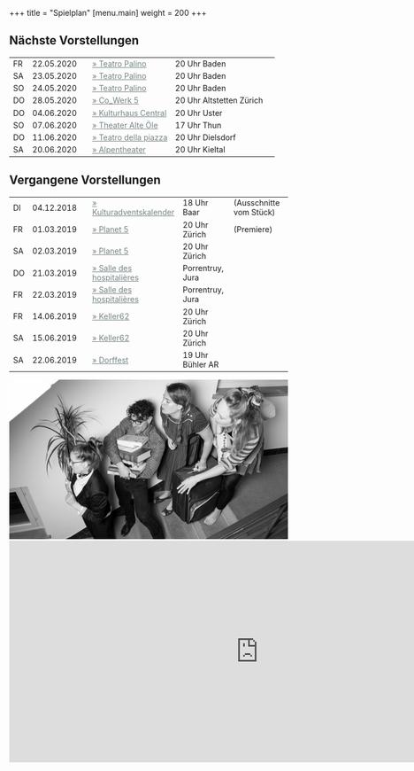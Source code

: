 +++
title = "Spielplan"
[menu.main]
weight = 200
+++

<h2>Nächste Vorstellungen </h2>
<table>
  <tr>
  	<td>FR</td>
  	<td> 22.05.2020  </td>
  	<td></td>
  	<td>
  		<a style="color:#758484" href=https://www.teatropalino.com/> &raquo; Teatro Palino</a>
    </td>
    <td> 20 Uhr Baden</td>
    <td></td>
  </tr>
  <tr>
  	<td>SA</td>
  	<td> 23.05.2020</td>
  	<td></td>
  	<td>
  		<a style="color:#758484" href=https://www.teatropalino.com/> &raquo; Teatro Palino</a>
  	</td>
  	<td>20 Uhr Baden</td>
  	<td></td>
  </tr>
  <tr>
  	<td>SO</td>
  	<td> 24.05.2020  </td>
  	<td></td>
  	<td>
  		<a style="color:#758484" href=https://www.teatropalino.com/> &raquo; Teatro Palino</a>
  	</td>
  	<td> 20 Uhr Baden</td>
  	<td></td>
  </tr>
   <tr>
  	<td>DO</td>
  	<td> 28.05.2020</td>
  	<td></td>
  	<td>
  		<a style="color:#758484" href=http://cowerk5.ch/Schreib-uns.php/> &raquo; Co_Werk 5</a>
  	</td>
  	<td>20 Uhr Altstetten Zürich</td>
  	<td></td>
  </tr>
  <tr>
  	<td>DO</td>
  	<td> 04.06.2020  </td>
  	<td></td>
  	<td>
  		<a style="color:#758484" href=https://www.uster-agenda.ch/suche/mini-wohnig-uster_AJBbx9h/> &raquo; Kulturhaus Central</a>
  	</td>
  	<td> 20 Uhr Uster</td>
  	<td></td>
  </tr>
  <tr>
  	<td>SO</td>
  	<td> 07.06.2020  </td>
  	<td></td>
  	<td>
  		<a style="color:#758484" href=https://www.theateralteoelethun.ch/> &raquo; Theater Alte Öle</a>
  	</td>
  	<td> 17 Uhr Thun</td>
  	<td></td>
  </tr>
<tr>
  	<td>DO</td>
  	<td> 11.06.2020  </td>
  	<td></td>
  	<td>
  		<a style="color:#758484" href=http://www.teatrodallapiazza.ch//> &raquo; Teatro della piazza</a>
  	</td>
  	<td> 20 Uhr Dielsdorf</td>
  	<td></td>
  </tr>
   <tr>
  	<td>SA</td>
  	<td> 20.06.2020  </td>
  	<td></td>
  	<td>
  		<a style="color:#758484" href=http://www.alpentheater.ch//> &raquo; Alpentheater</a>
  	</td>
  	<td> 20 Uhr Kieltal</td>
  	<td></td>
  </tr>

</table>

<h2>Vergangene Vorstellungen</h2>
<table>
 <tr><td>DI</td><td> 04.12.2018  </td> <td></td><td><a style="color:#758484" href=https://www.kulturadventskalender.ch/>
        &raquo; Kulturadventskalender</a></td><td> 18 Uhr Baar</td> <td>(Ausschnitte vom Stück)</td>

<tr><td>FR</td><td> 01.03.2019  </td> <td></td><td><a style="color:#758484" href=https://www.planet5.ch/>
        &raquo; Planet 5</a> </td><td>20 Uhr Zürich</td><td>(Premiere)</td>
<tr><td>SA</td><td>02.03.2019 </td><td></td><td><a style="color:#758484" href=https://www.planet5.ch/>
        &raquo; Planet 5</a></td><td> 20 Uhr Zürich</td></tr>
<tr> <td>DO</td> <td> 21.03.2019</td><td></td><td> <a style="color:#758484" href=http://cultureporrentruy.ch/> &raquo; Salle des hospitalières </a></td><td>Porrentruy, Jura </td></tr>
<tr><td>FR</td><td> 22.03.2019 </td><td></td><td><a style="color:#758484" href=http://cultureporrentruy.ch/> &raquo; Salle des hospitalières </a></td><td>Porrentruy, Jura </td></tr>
<tr><td>FR</td><td> 14.06.2019  </td> <td></td><td><a style="color:#758484" href=http://keller62.ch/>
        &raquo; Keller62</a> </td><td>20 Uhr Zürich</td>
<tr><td>SA</td><td> 15.06.2019  </td> <td></td><td><a style="color:#758484" href=http://keller62.ch/>
        &raquo; Keller62</a></td><td>20 Uhr Zürich</td>
<tr><td>SA</td><td> 22.06.2019  </td> <td></td><td><a style="color:#758484" href=https://www.buehlerar.ch/news/veranstaltungen/veranstaltung/cal-jahr/2019/cal-monat/06/cal-tag/22/event/event/t/tx_cal_phpicalendar/e/mundarte-acapella-und-theater-mini-wohnig.html/> &raquo; Dorffest</a> </td><td>19 Uhr Bühler AR </td>
</table>

<center>
<img src="/images/gruppetreppe2.jpg"/> </br></center>

<iframe src="https://docs.google.com/forms/d/e/1FAIpQLSeptiiz144lRfWmhwTHEU_WFj8NH-u18seaRWidvu9wBR1Pzw/viewform?embedded=true" width="900" height="400" frameborder="0" marginheight="0" marginwidth="0">Wird geladen...</iframe>
</br>